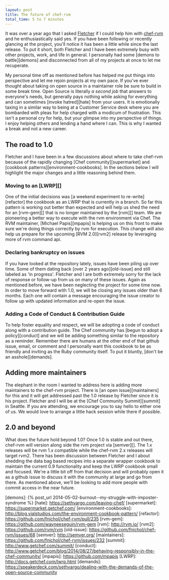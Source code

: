 ```yaml
---
layout: post
title: The future of chef-rvm
total_time: 5 to 7 minutes
---
```


It was over a year ago that I asked [Fletcher][] if I could help him with [chef-rvm][] and he enthusiastically said yes. If you have been following or recently glancing at the project, you'll notice it has been a little while since the last release. To put it short, both Fletcher and I have been extremely busy with other projects, work, and life in general. I personally had some [demons to battle][demons] and disconnected from all of my projects at once to let me recuperate.

My personal time off as mentioned before has helped me put things into perspective and let me rejoin projects at my own pace. If you've ever thought about taking on open source in a maintainer role be sure to build in some break time. Open Source is literally _a second job_ that answers to everyone's needs, but generally pays nothing while asking for everything and can sometimes [invoke hatred][hate] from your users. It is emotionally taxing in a similar way to being at a Customer Service desk where you are bombarded with pleas for help charged with a modicum of frustration. This isn't a personal cry for help, but your glimpse into my perspective of things. I enjoy helping others and lending a hand where I can. This is why I wanted a break and not a new career.

## The road to 1.0

Fletcher and I have been in a few discussions about where to take chef-rvm because of the rapidly changing [Chef community][supermarket] and [cookbook patterns][environment-cookbooks]. In the sections below I will highlight the major changes and a little reasoning behind them.

### Moving to an [LWRP][]

One of the initial decisions was [a weekend experiment to re-write][refactor] the cookbook as an LWRP that is currently in a branch. So far this pattern is working out better than expected and will help us shed the need for an [rvm-gem][] that is no longer maintained by the [rvm][] team. We are pioneering a better way to execute with the rvm environment via Chef. The RVM maintainer, [Michael Papis][mpapis] is helping us on this front to make sure we're doing things correctly by rvm for execution. This change will also help us prepare for the upcoming [RVM 2.0][rvm2] release by leveraging more of rvm command api.

### Declaring bankruptcy on issues

If you have looked at the repository lately, issues have been piling up over time. Some of them dating back [over 2 years ago][old-issue] and still labeled as 'in progress'. Fletcher and I are both extremely sorry for the lack of response or follow-up from us on many of these issues. Again as mentioned before, we have been neglecting the project for some time now. In order to move forward with 1.0, we will be closing any issues older than 6 months. Each one will contain a message encouraging the issue creator to follow up with updated information and re-open the issue.

### Adding a Code of Conduct & Contribution Guide

To help foster equality and respect, we will be adopting a code of conduct along with a contribution guide. The Chef community has [begun to adopt a policy][conduct] and we will be adding something similar to the repository as a reminder. Remember there are humans at the other end of that github issue, email, or comment and I personally want this cookbook to be as friendly and inviting as the Ruby community itself. To put it bluntly, [don't be an asshole][demands].

## Adding more maintainers

The elephant in the room I wanted to address here is adding more maintainers to the chef-rvm project. There is [an open issue][maintainers] for this and it will get addressed past the 1.0 release by Fletcher since it is his project. Fletcher and I will be at the [Chef Community Summit][summit] in Seattle. If you are attending, we encourage you to say hello to either one of us. We would love to arrange a little hack session while there if possible.

## 2.0 and beyond

What does the future hold beyond 1.0? Once 1.0 is stable and out there, chef-rvm will version along side the rvm project via [semver][]. The 1.x releases will be rvm 1.x compatible while the chef-rvm 2.x releases will target rvm2. There has been discussion between Fletcher and I about shedding the data bag based recipes into a separate wrapper cookbook to maintain the current 0.9 functionality and keep the LWRP cookbook small and focused. We're a little bit off from that decision and will probably open it as a github issue to discuss it with the community at large and go from there. As mentioned above, we'll be looking to add more people with commit access in the near future.

[Fletcher]: https://github.com/fnichol
[chef-rvm]: https://github.com/fnichol/chef-rvm
[demons]: {% post_url 2014-05-02-burnout--my-struggle-with-imposter-syndrome %}
[hate]: https://sethvargo.com/leaving-chef/
[supermarket]: https://supermarket.getchef.com/
[environment-cookbooks]: http://blog.vialstudios.com/the-environment-cookbook-pattern/
[refactor]: https://github.com/fnichol/chef-rvm/pull/235
[rvm-gem]: https://github.com/wayneeseguin/rvm-gem
[rvm]: http://rvm.io/
[rvm2]: https://github.com/rvm/rvm
[old-issue]: https://github.com/fnichol/chef-rvm/issues/68
[semver]: http://semver.org/
[maintainers]: https://github.com/fnichol/chef-rvm/issues/232
[summit]: http://www.getchef.com/summit/
[conduct]: http://www.getchef.com/blog/2014/08/27/behaving-responsibly-in-the-chef-community/
[mpapis]: https://github.com/mpapis
[LWRP]: http://docs.getchef.com/lwrp.html
[demands]: https://speakerdeck.com/sethvargo/dealing-with-the-demands-of-the-open-source-community
